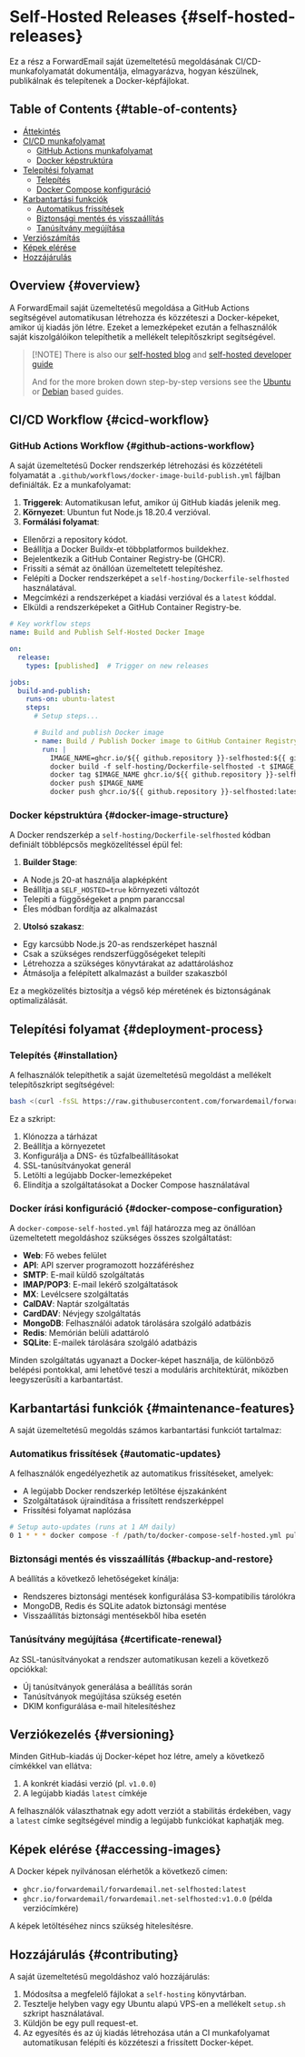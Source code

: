# Self-Hosted Releases {#self-hosted-releases}

Ez a rész a ForwardEmail saját üzemeltetésű megoldásának CI/CD-munkafolyamatát dokumentálja, elmagyarázva, hogyan készülnek, publikálnak és telepítenek a Docker-képfájlokat.

## Table of Contents {#table-of-contents}

* [Áttekintés](#overview)
* [CI/CD munkafolyamat](#cicd-workflow)
  * [GitHub Actions munkafolyamat](#github-actions-workflow)
  * [Docker képstruktúra](#docker-image-structure)
* [Telepítési folyamat](#deployment-process)
  * [Telepítés](#installation)
  * [Docker Compose konfiguráció](#docker-compose-configuration)
* [Karbantartási funkciók](#maintenance-features)
  * [Automatikus frissítések](#automatic-updates)
  * [Biztonsági mentés és visszaállítás](#backup-and-restore)
  * [Tanúsítvány megújítása](#certificate-renewal)
* [Verziószámítás](#versioning)
* [Képek elérése](#accessing-images)
* [Hozzájárulás](#contributing)

## Overview {#overview}

A ForwardEmail saját üzemeltetésű megoldása a GitHub Actions segítségével automatikusan létrehozza és közzéteszi a Docker-képeket, amikor új kiadás jön létre. Ezeket a lemezképeket ezután a felhasználók saját kiszolgálóikon telepíthetik a mellékelt telepítőszkript segítségével.

> \[!NOTE]
> There is also our [self-hosted blog](https://forwardemail.net/blog/docs/self-hosted-solution) and [self-hosted developer guide](https://forwardemail.net/self-hosted)
>
> And for the more broken down step-by-step versions see the [Ubuntu](https://forwardemail.net/guides/selfhosted-on-ubuntu) or [Debian](https://forwardemail.net/guides/selfhosted-on-debian) based guides.

## CI/CD Workflow {#cicd-workflow}

### GitHub Actions Workflow {#github-actions-workflow}

A saját üzemeltetésű Docker rendszerkép létrehozási és közzétételi folyamatát a `.github/workflows/docker-image-build-publish.yml` fájlban definiálták. Ez a munkafolyamat:

1. **Triggerek**: Automatikusan lefut, amikor új GitHub kiadás jelenik meg.
2. **Környezet**: Ubuntun fut Node.js 18.20.4 verzióval.
3. **Formálási folyamat**:
* Ellenőrzi a repository kódot.
* Beállítja a Docker Buildx-et többplatformos buildekhez.
* Bejelentkezik a GitHub Container Registry-be (GHCR).
* Frissíti a sémát az önállóan üzemeltetett telepítéshez.
* Felépíti a Docker rendszerképet a `self-hosting/Dockerfile-selfhosted` használatával.
* Megcímkézi a rendszerképet a kiadási verzióval és a `latest` kóddal.
* Elküldi a rendszerképeket a GitHub Container Registry-be.

```yaml
# Key workflow steps
name: Build and Publish Self-Hosted Docker Image

on:
  release:
    types: [published]  # Trigger on new releases

jobs:
  build-and-publish:
    runs-on: ubuntu-latest
    steps:
      # Setup steps...

      # Build and publish Docker image
      - name: Build / Publish Docker image to GitHub Container Registry
        run: |
          IMAGE_NAME=ghcr.io/${{ github.repository }}-selfhosted:${{ github.ref_name }}
          docker build -f self-hosting/Dockerfile-selfhosted -t $IMAGE_NAME .
          docker tag $IMAGE_NAME ghcr.io/${{ github.repository }}-selfhosted:latest
          docker push $IMAGE_NAME
          docker push ghcr.io/${{ github.repository }}-selfhosted:latest
```

### Docker képstruktúra {#docker-image-structure}

A Docker rendszerkép a `self-hosting/Dockerfile-selfhosted` kódban definiált többlépcsős megközelítéssel épül fel:

1. **Builder Stage**:
* A Node.js 20-at használja alapképként
* Beállítja a `SELF_HOSTED=true` környezeti változót
* Telepíti a függőségeket a pnpm paranccsal
* Éles módban fordítja az alkalmazást

2. **Utolsó szakasz**:
* Egy karcsúbb Node.js 20-as rendszerképet használ
* Csak a szükséges rendszerfüggőségeket telepíti
* Létrehozza a szükséges könyvtárakat az adattároláshoz
* Átmásolja a felépített alkalmazást a builder szakaszból

Ez a megközelítés biztosítja a végső kép méretének és biztonságának optimalizálását.

## Telepítési folyamat {#deployment-process}

### Telepítés {#installation}

A felhasználók telepíthetik a saját üzemeltetésű megoldást a mellékelt telepítőszkript segítségével:

```bash
bash <(curl -fsSL https://raw.githubusercontent.com/forwardemail/forwardemail.net/refs/heads/master/self-hosting/setup.sh)
```

Ez a szkript:

1. Klónozza a tárházat
2. Beállítja a környezetet
3. Konfigurálja a DNS- és tűzfalbeállításokat
4. SSL-tanúsítványokat generál
5. Letölti a legújabb Docker-lemezképeket
6. Elindítja a szolgáltatásokat a Docker Compose használatával

### Docker írási konfiguráció {#docker-compose-configuration}

A `docker-compose-self-hosted.yml` fájl határozza meg az önállóan üzemeltetett megoldáshoz szükséges összes szolgáltatást:

* **Web**: Fő webes felület
* **API**: API szerver programozott hozzáféréshez
* **SMTP**: E-mail küldő szolgáltatás
* **IMAP/POP3**: E-mail lekérő szolgáltatások
* **MX**: Levélcsere szolgáltatás
* **CalDAV**: Naptár szolgáltatás
* **CardDAV**: Névjegy szolgáltatás
* **MongoDB**: Felhasználói adatok tárolására szolgáló adatbázis
* **Redis**: Memórián belüli adattároló
* **SQLite**: E-mailek tárolására szolgáló adatbázis

Minden szolgáltatás ugyanazt a Docker-képet használja, de különböző belépési pontokkal, ami lehetővé teszi a moduláris architektúrát, miközben leegyszerűsíti a karbantartást.

## Karbantartási funkciók {#maintenance-features}

A saját üzemeltetésű megoldás számos karbantartási funkciót tartalmaz:

### Automatikus frissítések {#automatic-updates}

A felhasználók engedélyezhetik az automatikus frissítéseket, amelyek:

* A legújabb Docker rendszerkép letöltése éjszakánként
* Szolgáltatások újraindítása a frissített rendszerképpel
* Frissítési folyamat naplózása

```bash
# Setup auto-updates (runs at 1 AM daily)
0 1 * * * docker compose -f /path/to/docker-compose-self-hosted.yml pull && docker compose -f /path/to/docker-compose-self-hosted.yml up -d >> /var/log/autoupdate.log 2>&1
```

### Biztonsági mentés és visszaállítás {#backup-and-restore}

A beállítás a következő lehetőségeket kínálja:

* Rendszeres biztonsági mentések konfigurálása S3-kompatibilis tárolókra
* MongoDB, Redis és SQLite adatok biztonsági mentése
* Visszaállítás biztonsági mentésekből hiba esetén

### Tanúsítvány megújítása {#certificate-renewal}

Az SSL-tanúsítványokat a rendszer automatikusan kezeli a következő opciókkal:

* Új tanúsítványok generálása a beállítás során
* Tanúsítványok megújítása szükség esetén
* DKIM konfigurálása e-mail hitelesítéshez

## Verziókezelés {#versioning}

Minden GitHub-kiadás új Docker-képet hoz létre, amely a következő címkékkel van ellátva:

1. A konkrét kiadási verzió (pl. `v1.0.0`)
2. A legújabb kiadás `latest` címkéje

A felhasználók választhatnak egy adott verziót a stabilitás érdekében, vagy a `latest` címke segítségével mindig a legújabb funkciókat kaphatják meg.

## Képek elérése {#accessing-images}

A Docker képek nyilvánosan elérhetők a következő címen:

* `ghcr.io/forwardemail/forwardemail.net-selfhosted:latest`
* `ghcr.io/forwardemail/forwardemail.net-selfhosted:v1.0.0` (példa verziócímkére)

A képek letöltéséhez nincs szükség hitelesítésre.

## Hozzájárulás {#contributing}

A saját üzemeltetésű megoldáshoz való hozzájárulás:

1. Módosítsa a megfelelő fájlokat a `self-hosting` könyvtárban.
2. Tesztelje helyben vagy egy Ubuntu alapú VPS-en a mellékelt `setup.sh` szkript használatával.
3. Küldjön be egy pull request-et.
4. Az egyesítés és az új kiadás létrehozása után a CI munkafolyamat automatikusan felépíti és közzéteszi a frissített Docker-képet.